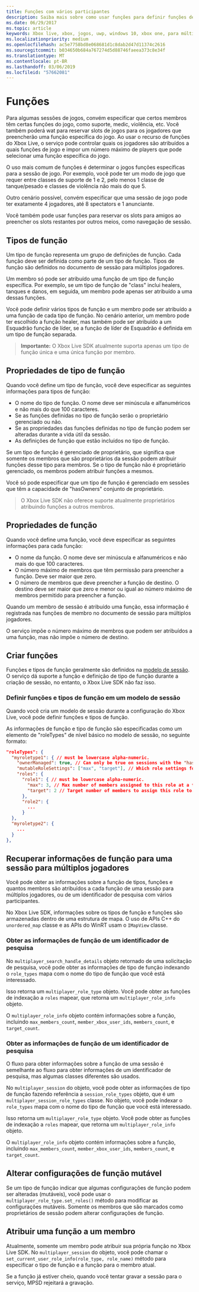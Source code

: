```yaml
---
title: Funções com vários participantes
description: Saiba mais sobre como usar funções para definir funções de player no Xbox Live com vários participantes.
ms.date: 06/29/2017
ms.topic: article
keywords: Xbox live, xbox, jogos, uwp, windows 10, xbox one, para múltiplos jogadores, as funções
ms.localizationpriority: medium
ms.openlocfilehash: ac5e7758bd8e068681d1c8dab2d47d11374c2616
ms.sourcegitcommit: b034650b684a767274d5d88746faeea373c8e34f
ms.translationtype: MT
ms.contentlocale: pt-BR
ms.lasthandoff: 03/06/2019
ms.locfileid: "57662081"
---
```

# <a name="roles"></a>Funções

Para algumas sessões de jogos, convém especificar que certos membros têm certas funções do jogo, como suporte, medic, violência, etc. Você também poderá wat para reservar slots de jogos para os jogadores que preencherão uma função específica do jogo. Ao usar o recurso de funções do Xbox Live, o serviço pode controlar quais os jogadores são atribuídos a quais funções de jogo e impor um número máximo de players que pode selecionar uma função específica do jogo.

O uso mais comum de funções é determinar o jogos funções específicas para a sessão de jogo. Por exemplo, você pode ter um modo de jogo que requer entre classes de suporte de 1 e 2, pelo menos 1 classe de tanque/pesado e classes de violência não mais do que 5.

Outro cenário possível, convém especificar que uma sessão de jogo pode ter exatamente 4 jogadores, até 8 spectators e 1 anunciante.

Você também pode usar funções para reservar os slots para amigos ao preencher os slots restantes por outros meios, como navegação de sessão.

## <a name="role-types"></a>Tipos de função

Um tipo de função representa um grupo de definições de função. Cada função deve ser definida como parte de um tipo de função. Tipos de função são definidos no documento de sessão para múltiplos jogadores.

Um membro só pode ser atribuído uma função de um tipo de função específica. Por exemplo, se um tipo de função de "class" inclui healers, tanques e danos, em seguida, um membro pode apenas ser atribuído a uma dessas funções.

Você pode definir vários tipos de função e um membro pode ser atribuído a uma função de cada tipo de função. No cenário anterior, um membro pode ter escolhido a função healer, mas também pode ser atribuído a um Esquadrão função de líder, se a função de líder de Esquadrão é definida em um tipo de função separada.

> **Importante:** O Xbox Live SDK atualmente suporta apenas um tipo de função única e uma única função por membro.

## <a name="role-type-properties"></a>Propriedades de tipo de função

Quando você define um tipo de função, você deve especificar as seguintes informações para tipos de função:

* O nome do tipo de função. O nome deve ser minúscula e alfanuméricos e não mais do que 100 caracteres.
* Se as funções definidas no tipo de função serão o proprietário gerenciado ou não.
* Se as propriedades das funções definidas no tipo de função podem ser alteradas durante a vida útil da sessão.
* As definições de função que estão incluídos no tipo de função.

Se um tipo de função é gerenciado de proprietário, que significa que somente os membros que são proprietários da sessão podem atribuir funções desse tipo para membros. Se o tipo de função não é proprietário gerenciado, os membros podem atribuir funções a mesmos.

Você só pode especificar que um tipo de função é gerenciado em sessões que têm a capacidade de "hasOwners" conjunto de proprietário.

> O Xbox Live SDK não oferece suporte atualmente proprietários atribuindo funções a outros membros.

## <a name="role-properties"></a>Propriedades de função

Quando você define uma função, você deve especificar as seguintes informações para cada função:

* O nome da função. O nome deve ser minúscula e alfanuméricos e não mais do que 100 caracteres.
* O número máximo de membros que têm permissão para preencher a função. Deve ser maior que zero.
* O número de membros que deve preencher a função de destino. O destino deve ser maior que zero e menor ou igual ao número máximo de membros permitido para preencher a função.

Quando um membro de sessão é atribuído uma função, essa informação é registrada nas funções de membro no documento de sessão para múltiplos jogadores.

O serviço impõe o número máximo de membros que podem ser atribuídos a uma função, mas não impõe o número de destino.

## <a name="create-roles"></a>Criar funções

Funções e tipos de função geralmente são definidos na [modelo de sessão](service-configuration/session-templates.md). O serviço dá suporte a função e definição de tipo de função durante a criação de sessão, no entanto, o Xbox Live SDK não faz isso.

### <a name="define-role-types-and-roles-in-a-session-template"></a>Definir funções e tipos de função em um modelo de sessão

Quando você cria um modelo de sessão durante a configuração do Xbox Live, você pode definir funções e tipos de função.

As informações de função e tipo de função são especificadas como um elemento de "roleTypes" de nível básico no modelo de sessão, no seguinte formato:

```json
"roleTypes": {
  "myroletype1": { // must be lowercase alpha-numeric.
    "ownerManaged": true, // Can only be true on sessions with the "hasOwners" capability set. If true, only the owner of the session can assign this role to members.
    "mutableRoleSettings": ["max", "target"], // Which role settings for roles in this role type can be modified throughout the life of the session. Exclude role settings to lock them.
    "roles": {
      "role1": { // must be lowercase alpha-numeric.
        "max": 3, // Max number of members assigned to this role at a time, enforced by MPSD.
        "target": 2 // Target number of members to assign this role to. Like max, but not enforced (can be exceeded).
      },
      "role2": {
        ...
      }
  },
  "myroletype2": {
    ...
  }
},
```

## <a name="retrieve-role-information-for-a-multiplayer-session"></a>Recuperar informações de função para uma sessão para múltiplos jogadores

Você pode obter as informações sobre a função de tipos, funções e quantos membros são atribuídos a cada função de uma sessão para múltiplos jogadores, ou de um identificador de pesquisa com vários participantes.

No Xbox Live SDK, informações sobre os tipos de função e funções são armazenadas dentro de uma estrutura de mapa. O uso de APIs C++ do `unordered_map` classe e as APIs do WinRT usam o `IMapView` classe.

### <a name="get-the-role-information-from-a-search-handle"></a>Obter as informações de função de um identificador de pesquisa

No `multiplayer_search_handle_details` objeto retornado de uma solicitação de pesquisa, você pode obter as informações de tipo de função indexando o `role_types` mapa com o nome do tipo de função que você está interessado.

Isso retorna um `multiplayer_role_type` objeto. Você pode obter as funções de indexação a `roles` mapear, que retorna um `multiplayer_role_info` objeto.

O `multiplayer_role_info` objeto contém informações sobre a função, incluindo `max_members_count`, `member_xbox_user_ids`, `members_count`, e `target_count`.

### <a name="get-the-role-information-from-a-search-handle"></a>Obter as informações de função de um identificador de pesquisa

O fluxo para obter informações sobre a função de uma sessão é semelhante ao fluxo para obter informações de um identificador de pesquisa, mas algumas classes diferentes são usados.

No `multiplayer_session` do objeto, você pode obter as informações de tipo de função fazendo referência a `session_role_types` objeto, que é um `multiplayer_session_role_types` classe. No objeto, você pode indexar o `role_types` mapa com o nome do tipo de função que você está interessado.

Isso retorna um `multiplayer_role_type` objeto. Você pode obter as funções de indexação a `roles` mapear, que retorna um `multiplayer_role_info` objeto.

O `multiplayer_role_info` objeto contém informações sobre a função, incluindo `max_members_count`, `member_xbox_user_ids`, `members_count`, e `target_count`.

## <a name="change-mutable-role-settings"></a>Alterar configurações de função mutável

Se um tipo de função indicar que algumas configurações de função podem ser alteradas (mutáveis), você pode usar o `multiplayer_role_type.set_roles()` método para modificar as configurações mutáveis. Somente os membros que são marcados como proprietários de sessão podem alterar configurações de função.

## <a name="assign-a-role-to-a-member"></a>Atribuir uma função a um membro

Atualmente, somente um membro pode atribuir sua própria função no Xbox Live SDK. No `multiplayer_session` do objeto, você pode chamar o `set_current_user_role_info(role_type, role_name)` método para especificar o tipo de função e a função para o membro atual.

Se a função já estiver cheio, quando você tentar gravar a sessão para o serviço, MPSD rejeitará a gravação.

